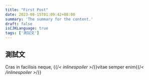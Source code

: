 ```yaml
---
title: "First Post"
date: 2023-08-15T01:09:42+08:00
summary: 'The summary for the content.'
draft: false
isCJKLanguage: true
tags: ['測試文']
---
```


## 測試文
Cras in facilisis neque, {{/*< inlinespoiler >*/}}vitae semper enim{{/*< /inlinespoiler >*/}}
